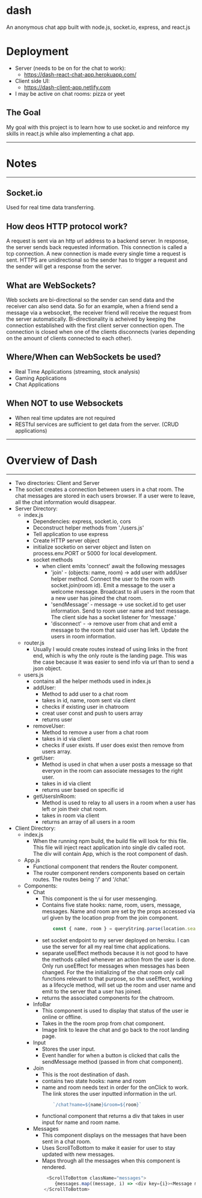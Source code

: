 # dash
An anonymous chat app built with node.js, socket.io, express, and react.js

# Deployment
- Server (needs to be on for the chat to work):
    - https://dash-react-chat-app.herokuapp.com/
- Client side UI: 
    - https://dash-client-app.netlify.com
- I may be active on chat rooms: pizza or yeet

## The Goal
My goal with this project is to learn how to use socket.io and reinforce my skills in react.js while also implementing a chat app.

--------------------------------------------------
# Notes
--------------------------------------------------
## Socket.io
Used for real time data transferring.  

## How deos HTTP protocol work?
A request is sent via an http url address to a backend server. In response, the server sends back requested information. This connection is called a tcp connection. A new connection is made every single time a request is sent. HTTPS are unidirectional so the sender has to trigger a request and the sender will get a response from the server.

## What are WebSockets?
Web sockets are bi-directional so the sender can send data and the receiver can also send data. So for an example, when a friend send a message via a websocket, the receiver friend will receive the request from the server automatically. Bi-directionality is acheived by keeping the connection established with the first client server connection open. The connection is closed when one of the clients disconnects (varies depending on the amount of clients connected to each other).

## Where/When can WebSockets be used?
- Real Time Applications (streaming, stock analysis)
- Gaming Applications
- Chat Applications

## When NOT to use Websockets
- When real time updates are not required
- RESTful services are sufficient to get data from the server. (CRUD applications)

--------------------------------------------------
# Overview of Dash
--------------------------------------------------
- Two directories: Client and Server
- The socket creates a connection between users in a chat room. The chat messages are stored in each users browser. If a user were to leave, all the chat information would disappear. 
- Server Directory:
    - index.js 
        - Dependencies: express, socket.io, cors
        - Deconstruct helper methods from './users.js'
        - Tell application to use express
        - Create HTTP server object
        - initialize socketio on server object and listen on process.env.PORT or 5000 for local development.
        - socket methods
            - when client emits 'connect' await the following messages
                - 'join' - (objects: name, room) -> add user with addUser helper method. Connect the user to the room with socket.join(room id). Emit a message to the user a welcome message. Broadcast to all users in the room that a new user has joined the chat room.
                - 'sendMessage' - message -> use socket.id to get user information. Send to room user name and text message. The client side has a socket listener for 'message.'
                - 'disconnect' - -> remove user from chat and emit a message to the room that said user has left. Update the users in room information.
    - router.js
        - Usually I would create routes instead of using links in the front end, which is why the only route is the landing page. This was the case because it was easier to send info via url than to send a json object. 
    - users.js
        - contains all the helper methods used in index.js 
        - addUser: 
            - Method to add user to a chat room
            - takes in id, name, room sent via client
            - checks if existing user in chatroom
            - creat user const and push to users array
            - returns user
        - removeUser:
            - Method to remove a user from a chat room 
            - takes in id via client
            - checks if user exists. If user does exist then remove from users array.
        - getUser: 
            - Method is used in chat when a user posts a message so that everyon in the room can associate messages to the right user. 
            - takes in id via client
            - returns user based on specific id
        - getUsersInRoom:
            - Method is used to relay to all users in a room when a user has left or join their chat room.  
            - takes in room via client
            - returns an array of all users in a room
- Client Directory:
    - index.js
        - When the running npm build, the build file will look for this file. This file will inject react application into single div called root. The div will contain App, which is the root component of dash. 
    - App.js
        - Functional component that renders the Router component.
        - The router component renders components based on certain routes. The routes being '/' and '/chat.'
    - Components:
        - Chat
            - This component is the ui for user messenging.
            - Contains five state hooks: name, room, users, message, messages. Name and room are set by the props accessed via url given by the location prop from the join component.
                ```javascript
                    const { name, room } = queryString.parse(location.search);
                ```
            - set socket endpoint to my server deployed on heroku. I can use the server for all my real time chat applications. 
            - separate useEffect methods because it is not good to have the methods called whenever an action from the user is done. Only run useEffect for messages when messages has been changed. For the the initializing of the chat room only call functions relevant to that purpose, so the useEffect, working as a lifecycle method, will set up the room and user name and emit to the server that a user has joined.
            - returns the associated components for the chatroom.
        - InfoBar
            - This component is used to display that status of the user ie online or offline.
            - Takes in the the room prop from chat component. 
            - Image link to leave the chat and go back to the root landing page.
        - Input
            - Stores the user input.
            - Event handler for when a button is clicked that calls the sendMessage method (passed in from chat component).
        - Join
            - This is the root destination of dash. 
            - contains two state hooks: name and room
            - name and room needs text in order for the onClick to work. The link stores the user inputted information in the url. 
                ```javascript
                    `/chat?name=${name}&room=${room}`
                ``` 
            - functional component that returns a div that takes in user input for name and room name.   
        - Messages
            - This component displays on the messages that have been sent in a chat room. 
            - Uses ScrollToBottom to make it easier for user to stay updated with new messages. 
            - Maps through all the messages when this component is rendered.
            ```javascript
                 <ScrollToBottom className="messages">
                    {messages.map((message, i) => <div key={i}><Message message={message} name={name}/></div>)}
                </ScrollToBottom>
            ```
